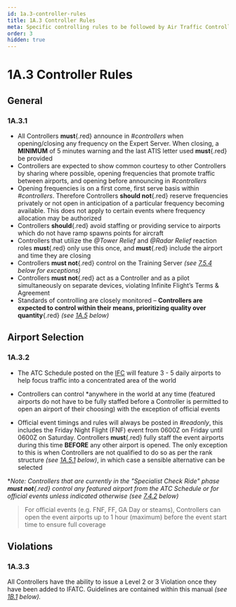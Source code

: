 ```yaml
---
id: 1a.3-controller-rules
title: 1A.3 Controller Rules
meta: Specific controlling rules to be followed by Air Traffic Controllers within Infinite Flight.
order: 3
hidden: true
---
```


# 1A.3 Controller Rules



## General

### 1A.3.1

- All Controllers **must**{.red} announce in *#controllers* when opening/closing any frequency on the Expert Server. When closing, a **MINIMUM** of 5 minutes warning and the last ATIS letter used **must**{.red} be provided
- Controllers are expected to show common courtesy to other Controllers by sharing where possible, opening frequencies that promote traffic between airports, and opening before announcing in *#controllers*
- Opening frequencies is on a first come, first serve basis within *#controllers*. Therefore Controllers **should not**{.red} reserve frequencies privately or not open in anticipation of a particular frequency becoming available. This does not apply to certain events where frequency allocation may be authorized
- Controllers **should**{.red} avoid staffing or providing service to airports which do not have ramp spawns points for aircraft
- Controllers that utilize the *@Tower Relief* and *@Radar Relief* reaction roles **must**{.red} only use this once, and **must**{.red} include the airport and time they are closing 
- Controllers **must not**{.red} control on the Training Server *(see [7.5.4](/guide/atc-manual/7.-recruitment-and-training/7.5-radar-theory-and-practical-tests#7.5.4) below for exceptions)*
- Controllers **must not**{.red} act as a Controller and as a pilot simultaneously on separate devices, violating Infinite Flight’s Terms & Agreement
- Standards of controlling are closely monitored – **Controllers are expected to control within their means,  prioritizing quality over quantity**{.red} *(see [1A.5](/guide/atc-manual/1a.-administration/1a.5-rank-structure#1a.5-rank-structure) below)*



## Airport Selection

### 1A.3.2

- The ATC Schedule posted on the [IFC](https://community.infiniteflight.com) will feature 3 - 5 daily airports to help focus traffic into a concentrated area of the world
- Controllers can control *anywhere in the world at any time (featured airports do not have to be fully staffed before a Controller is permitted to open an airport of their choosing) with the exception of official events

- Official event timings and rules will always be posted in *#readonly*, this includes the Friday Night Flight (FNF) event from 0600Z on Friday until 0600Z on Saturday. Controllers **must**{.red} fully staff the event airports during this time **BEFORE** any other airport is opened. The only exception to this is when Controllers are not qualified to do so as per the rank structure *(see [1A.5.1](/guide/atc-manual/1a.-administration/1a.5-rank-structure#1a.5.1) below)*, in which case a sensible alternative can be selected



**Note: Controllers that are currently in the "Specialist Check Ride" phase **must not**{.red} control any featured airport from the ATC Schedule or for official events unless indicated otherwise (see [7.4.2](/guide/atc-manual/7.-recruitment-and-training/7.4-promotion-to-specialist-(check-ride)#7.4.2) below)*



> For official events (e.g. FNF, FF, GA Day or steams), Controllers can open the event airports up to 1 hour (maximum) before the event start time to ensure full coverage 



## Violations

### 1A.3.3

All Controllers have the ability to issue a Level 2 or 3 Violation once they have been added to IFATC. Guidelines are contained within this manual *(see [1B.1](/guide/atc-manual/1b.-violations/1b.1-overview#1b.1-overview) below).*

